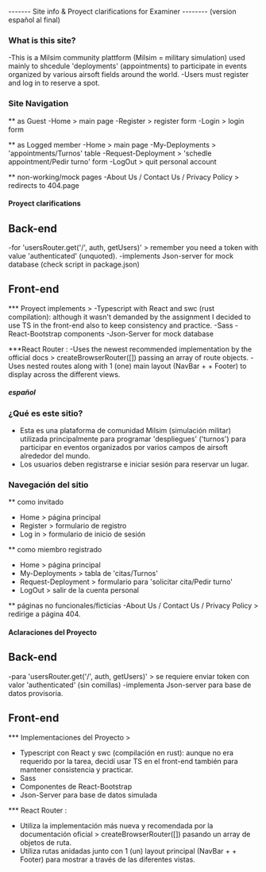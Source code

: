 ------- Site info & Proyect clarifications for Examiner --------
(version español al final) 

### What is this site? ###
-This is a Milsim community plattform (Milsim = military simulation) used mainly to shcedule 'deployments' (appointments) to participate in events organized by various airsoft fields around the world.
-Users must register and log in to reserve a spot.


### Site Navigation ###

** as Guest
-Home > main page
-Register > register form
-Login > login form

** as Logged member
-Home > main page
-My-Deployments > 'appointments/Turnos' table
-Request-Deployment > 'schedle appointment/Pedir turno' form
-LogOut > quit personal account

** non-working/mock pages
-About Us / Contact Us / Privacy Policy >  redirects to 404.page 



#### Proyect clarifications ####

## Back-end
-for 'usersRouter.get('/', auth, getUsers)' > remember you need a token with value 'authenticated' (unquoted).
-implements Json-server for mock database (check script in package.json)


## Front-end
*** Proyect implements > 
-Typescript with React and swc (rust compilation): although it wasn't demanded by the assignment
I decided to use TS in the front-end also to keep consistency and practice.
-Sass
-React-Bootstrap components
-Json-Server for mock database

***React Router : 
-Uses the newest recommended implementation by the official docs >  createBrowserRouter([]) passing an array of route objects.
-Uses nested routes along with 1 (one) main layout (NavBar + <Outlet> + Footer) to display across the different views.



##### español #####

### ¿Qué es este sitio? ###
- Esta es una plataforma de comunidad Milsim (simulación militar) utilizada principalmente para programar 'despliegues' ('turnos') para participar en eventos organizados por varios campos de airsoft alrededor del mundo.
- Los usuarios deben registrarse e iniciar sesión para reservar un lugar.

### Navegación del sitio ###

** como invitado
- Home > página principal
- Register > formulario de registro
- Log in > formulario de inicio de sesión

** como miembro registrado
- Home > página principal
- My-Deployments > tabla de 'citas/Turnos'
- Request-Deployment > formulario para 'solicitar cita/Pedir turno'
- LogOut > salir de la cuenta personal

** páginas no funcionales/ficticias
-About Us / Contact Us / Privacy Policy > redirige a página 404.

#### Aclaraciones del Proyecto ####

## Back-end
-para 'usersRouter.get('/', auth, getUsers)' > se requiere enviar token con valor 'authenticated' (sin comillas)
-implementa Json-server para base de datos provisoria.


## Front-end
*** Implementaciones del Proyecto > 
- Typescript con React y swc (compilación en rust): aunque no era requerido por la tarea, decidí usar TS en el front-end también para mantener consistencia y practicar.
- Sass
- Componentes de React-Bootstrap
- Json-Server para base de datos simulada

*** React Router : 
- Utiliza la implementación más nueva y recomendada por la documentación oficial >  createBrowserRouter([]) pasando un array de objetos de ruta.
- Utiliza rutas anidadas junto con 1 (un) layout principal (NavBar + <Outlet> + Footer) para mostrar a través de las diferentes vistas.
